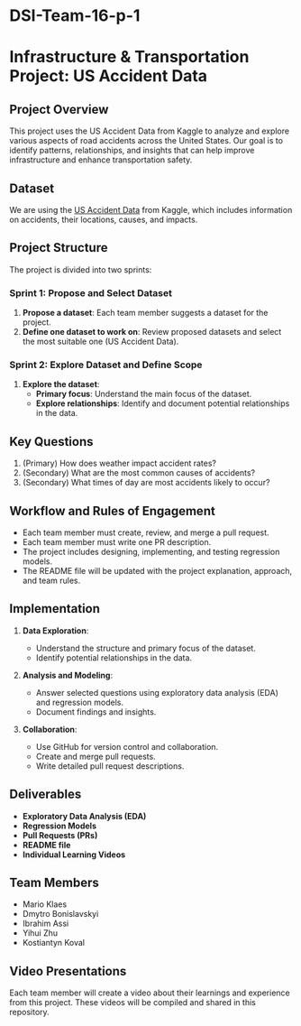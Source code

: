 # DSI-Team-16-p-1
# Infrastructure & Transportation Project: US Accident Data

## Project Overview
This project uses the US Accident Data from Kaggle to analyze and explore various aspects of road accidents across the United States. Our goal is to identify patterns, relationships, and insights that can help improve infrastructure and enhance transportation safety.

## Dataset
We are using the [US Accident Data](https://www.kaggle.com/sobhanmoosavi/us-accidents) from Kaggle, which includes information on accidents, their locations, causes, and impacts.

## Project Structure
The project is divided into two sprints:

### Sprint 1: Propose and Select Dataset
1. **Propose a dataset**: Each team member suggests a dataset for the project.
2. **Define one dataset to work on**: Review proposed datasets and select the most suitable one (US Accident Data).

### Sprint 2: Explore Dataset and Define Scope
1. **Explore the dataset**:
   - **Primary focus**: Understand the main focus of the dataset.
   - **Explore relationships**: Identify and document potential relationships in the data.

## Key Questions
1. (Primary) How does weather impact accident rates?
2. (Secondary) What are the most common causes of accidents?
3. (Secondary) What times of day are most accidents likely to occur?

## Workflow and Rules of Engagement
- Each team member must create, review, and merge a pull request.
- Each team member must write one PR description.
- The project includes designing, implementing, and testing regression models.
- The README file will be updated with the project explanation, approach, and team rules.

## Implementation
1. **Data Exploration**:
   - Understand the structure and primary focus of the dataset.
   - Identify potential relationships in the data.

2. **Analysis and Modeling**:
   - Answer selected questions using exploratory data analysis (EDA) and regression models.
   - Document findings and insights.

3. **Collaboration**:
   - Use GitHub for version control and collaboration.
   - Create and merge pull requests.
   - Write detailed pull request descriptions.

## Deliverables
- **Exploratory Data Analysis (EDA)**
- **Regression Models**
- **Pull Requests (PRs)**
- **README file**
- **Individual Learning Videos**

## Team Members
- Mario	Klaes	
- Dmytro	Bonislavskyi	
- Ibrahim	Assi	
- Yihui	Zhu	
- Kostiantyn Koval	

## Video Presentations
Each team member will create a video about their learnings and experience from this project. These videos will be compiled and shared in this repository.



